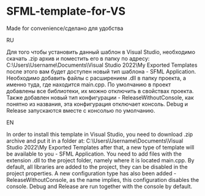 # SFML-template-for-VS
Made for convenience/сделано для удобства

RU

Для того чтобы установить данный шаблон в Visual Studio, необходимо скачать .zip архив и поместить его в папку по адресу: C:\Users\Username\Documents\Visual Studio 2022\My Exported Templates после этого вам будет доступен новый тип шаблона - SFML Application. Необходимо добавить файлы с расширением .dll в папку проекта, а именно туда, где находится main.cpp. По умолчанию в проект добавлены все библиотеки, их можно отключить в свойствах проекта. Также добавлен новый тип конфигурации - ReleaseWithoutConsole, как понятно из названия, эта конфигурация отключает консоль. Debug и Release запускаются вместе с консолью по умолчанию. 

EN

In order to install this template in Visual Studio, you need to download .zip archive and put it in a folder at: C:\Users\Username\Documents\Visual Studio 2022\My Exported Templates after that, a new type of template will be available to you - SFML Application. You need to add files with the extension .dll to the project folder, namely where it is located main.cpp. By default, all libraries are added to the project, they can be disabled in the project properties. A new configuration type has also been added - ReleaseWithoutConsole, as the name implies, this configuration disables the console. Debug and Release are run together with the console by default. 
